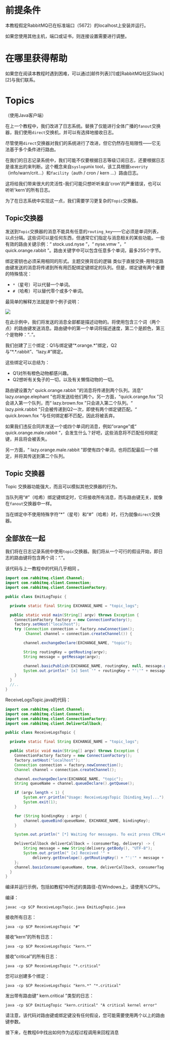 # 前提条件
本教程假定RabbitMQ已在标准端口（5672）的localhost上安装并运行。

如果您使用其他主机，端口或证书，则连接设置需要进行调整。

# 在哪里获得帮助
如果您在阅读本教程时遇到困难，可以通过[邮件列表][1]或[RabbitMQ社区Slack][2]与我们联系。

# Topics
（使用Java客户端）

在上一个教程中，我们改进了日志系统。替换了仅能进行全体广播的`fanout`交换器，我们使用`direct`交换机，并可以有选择地接收日志。

尽管使用`direct`交换器对我们的系统进行了改进，但它仍然存在局限性——它无法基于多个条件进行路由。

在我们的日志记录系统中，我们可能不仅要根据日志等级订阅日志，还要根据日志是谁发出的来判断。这个概念来自`syslog`unix tool，该工具根据`severity`（info/warn/crit...）和`facility`（auth / cron / kern ...）路由日志。

这将给我们带来很大的灵活性-我们可能只想听听来自'cron'的严重错误，也可以听听'kern'的所有日志。

为了在日志系统中实现这一点，我们需要学习更复杂的`Topic`交换器。

## Topic交换器
发送到`Topic`交换器的消息不能具有任意的`routing_key`——它必须是单词列表，以点分隔。这些词可以是任何东西，但通常它们指定与消息相关的某些功能。一些有效的路由关键示例：“ stock.usd.nyse ”，“ nyse.vmw ”，“ quick.orange.rabbit ”。路由关键字中可以包含任意多个单词，最多255个字节。

绑定密钥也必须采用相同的形式。主题交换背后的逻辑 类似于直接交换-用特定路由键发送的消息将传递到所有用匹配绑定键绑定的队列。但是，绑定键有两个重要的特殊情况：

- `*`（星号）可以代替一个单词。
- `#`（哈希）可以替代零个或多个单词。

最简单的解释方法就是举个例子说明：

![](https://www.rabbitmq.com/img/tutorials/python-five.png)

在此示例中，我们将发送的消息全部都是描述动物的。将使用包含三个词（两个点）的路由键发送消息。路由键中的第一个单词将描述速度，第二个是颜色，第三个是物种：“<speed>.<color>.<species>”。

我们创建了三个绑定：Q1与绑定键“\*.orange.\*”绑定，Q2与“\*.\*.rabbit”、“lazy.#”绑定。

这些绑定可以总结为：

- Q1对所有橙色动物都感兴趣。
- Q2想听有关兔子的一切，以及有关懒惰动物的一切。

路由键设置为“ quick.orange.rabbit ”的消息将传递到两个队列。消息“ lazy.orange.elephant ”也将发送给他们两个。另一方面，“quick.orange.fox ”只会进入第一个队列，而“ lazy.brown.fox ”只会进入第二个队列。“ lazy.pink.rabbit ”只会被传递到Q2一次，即使有两个绑定键匹配。“ quick.brown.fox ”与任何绑定都不匹配，因此将被丢弃。

如果我们违反合同并发送一个或四个单词的消息，例如“orange”或“ quick.orange.male.rabbit ”，会发生什么？好吧，这些消息将不匹配任何绑定键，并且将会被丢失。

另一方面，“ lazy.orange.male.rabbit ”即使有四个单词，也将匹配最后一个绑定，并将其传送到第二个队列。

## Topic 交换器

Topic 交换器功能强大，而且可以模拟其他交换器的行为。

当队列用“#”（哈希）绑定键绑定时，它将接收所有消息，而与路由键无关，就像在`fanout`交换器中一样。

当在绑定中不使用特殊字符“*”（星号）和“#”（哈希）时，行为就像`direct`交换器。

## 全部放在一起

我们将在日志记录系统中使用`topic`交换器。我们将从一个可行的假设开始，即日志的路由键将包含两个词：“<facility>.<severity>”。

该代码与上一教程中的代码几乎相同 。
```java
import com.rabbitmq.client.Channel;
import com.rabbitmq.client.Connection;
import com.rabbitmq.client.ConnectionFactory;

public class EmitLogTopic {

  private static final String EXCHANGE_NAME = "topic_logs";

  public static void main(String[] argv) throws Exception {
    ConnectionFactory factory = new ConnectionFactory();
    factory.setHost("localhost");
    try (Connection connection = factory.newConnection();
         Channel channel = connection.createChannel()) {

        channel.exchangeDeclare(EXCHANGE_NAME, "topic");

        String routingKey = getRouting(argv);
        String message = getMessage(argv);

        channel.basicPublish(EXCHANGE_NAME, routingKey, null, message.getBytes("UTF-8"));
        System.out.println(" [x] Sent '" + routingKey + "':'" + message + "'");
    }
  }
  //..
}
```
ReceiveLogsTopic.java的代码：
```java
import com.rabbitmq.client.Channel;
import com.rabbitmq.client.Connection;
import com.rabbitmq.client.ConnectionFactory;
import com.rabbitmq.client.DeliverCallback;

public class ReceiveLogsTopic {

  private static final String EXCHANGE_NAME = "topic_logs";

  public static void main(String[] argv) throws Exception {
    ConnectionFactory factory = new ConnectionFactory();
    factory.setHost("localhost");
    Connection connection = factory.newConnection();
    Channel channel = connection.createChannel();

    channel.exchangeDeclare(EXCHANGE_NAME, "topic");
    String queueName = channel.queueDeclare().getQueue();

    if (argv.length < 1) {
        System.err.println("Usage: ReceiveLogsTopic [binding_key]...");
        System.exit(1);
    }

    for (String bindingKey : argv) {
        channel.queueBind(queueName, EXCHANGE_NAME, bindingKey);
    }

    System.out.println(" [*] Waiting for messages. To exit press CTRL+C");

    DeliverCallback deliverCallback = (consumerTag, delivery) -> {
        String message = new String(delivery.getBody(), "UTF-8");
        System.out.println(" [x] Received '" +
            delivery.getEnvelope().getRoutingKey() + "':'" + message + "'");
    };
    channel.basicConsume(queueName, true, deliverCallback, consumerTag -> { });
  }
}
```
编译并运行示例，包括如教程1中所述的类路径-在Windows上，请使用%CP%。

编译：
```
javac -cp $CP ReceiveLogsTopic.java EmitLogTopic.java
```
接收所有日志：
```
java -cp $CP ReceiveLogsTopic "#"
```
接收“kern”的所有日志：
```
java -cp $CP ReceiveLogsTopic "kern.*"
```
接收“critical”的所有日志：
```
java -cp $CP ReceiveLogsTopic "*.critical"
```
您可以创建多个绑定：
```
java -cp $CP ReceiveLogsTopic "kern.*" "*.critical"
```
发出带有路由键“ kern.critical ”类型的日志：
```
java -cp $CP EmitLogTopic "kern.critical" "A critical kernel error"
```
请注意，该代码对路由键或绑定键没有任何假设，您可能需要使用两个以上的路由键参数。

接下来，在教程6中找出如何作为远程过程调用来回程消息